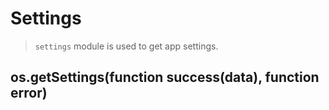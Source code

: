 # Settings

> `settings` module is used to get app settings.

## os.getSettings(function success(data), function error)
